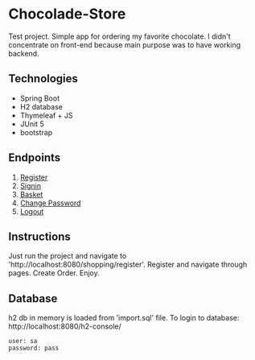 # Chocolade-Store
Test project. Simple app for ordering my favorite chocolate. I didn't concentrate on front-end because main purpose was to have working backend.
## Technologies
* Spring Boot
* H2 database
* Thymeleaf + JS
* JUnit 5
* bootstrap

## Endpoints
1. [Register](http://localhost:8080/shopping/register)
2. [Signin](http://localhost:8080/shopping/signin)
3. [Basket](http://localhost:8080/shopping)
4. [Change Password](http://localhost:8080/shopping/password)
5. [Logout](http://localhost:8080/shopping/logout)

## Instructions
Just run the project and navigate to 'http://localhost:8080/shopping/register'. Register and navigate through pages. Create Order. Enjoy.

## Database
h2 db in memory is loaded from 'import.sql' file. To login to database: http://localhost:8080/h2-console/
```
user: sa
password: pass
```
